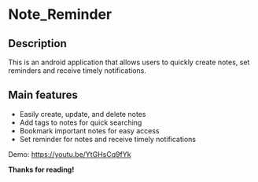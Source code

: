 # Note_Reminder

## Description
This is an android application that allows users to quickly create notes, set reminders and receive timely notifications.

## Main features
- Easily create, update, and delete notes
- Add tags to notes for quick searching
- Bookmark important notes for easy access
- Set reminder for notes and receive timely notifications

Demo: https://youtu.be/YtGHsCq9fYk

__Thanks for reading!__
